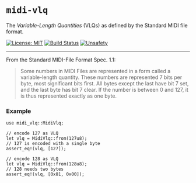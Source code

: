 # `midi-vlq`

The *Variable-Length Quantities* (VLQs) as defined by the Standard MIDI file format.

[![License: MIT](https://img.shields.io/badge/License-MIT-yellow.svg)](https://opensource.org/licenses/MIT)
[![Build Status](https://app.travis-ci.com/m-rinaldi/midi-vlq.svg?branch=main)](https://app.travis-ci.com/m-rinaldi/midi-vlq)
[![Unsafety](https://img.shields.io/badge/Unsafety-0%25-brightgreen.svg)](https://doc.rust-lang.org/std/keyword.unsafe.html``)


---

From the Standard MIDI-File Format Spec. 1.1:

>Some numbers in MIDI Files are represented in a form called a variable-length quantity. These
numbers are represented 7 bits per byte, most significant bits first. All bytes except the last
have bit 7 set, and the last byte has bit 7 clear. If the number is between 0 and 127, it is thus
represented exactly as one byte. 

### Example

    use midi_vlq::MidiVlq;
    
    // encode 127 as VLQ
    let vlq = MidiVlq::from(127u8);
    // 127 is encoded with a single byte
    assert_eq!(vlq, [127]);

    // encode 128 as VLQ
    let vlq = MidiVlq::from(128u8);
    // 128 needs two bytes
    assert_eq!(vlq, [0x81, 0x00]);